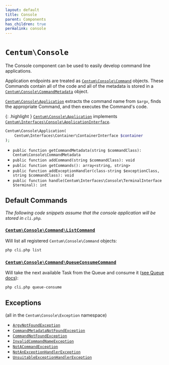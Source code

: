 ```yaml
---
layout: default
title: Console
parent: Components
has_children: true
permalink: console
---
```




# `Centum\Console`

The Console component can be used to easily develop command line applications.

Application endpoints are treated as [`Centum\Console\Command`](https://github.com/SidRoberts/centum/blob/development/src/Console/Command.php) objects.
These Commands contain all of the code and all of the metadata is stored in a [`Centum\Console\CommandMetadata`](https://github.com/SidRoberts/centum/blob/development/src/Console/CommandMetadata.php) object.

[`Centum\Console\Application`](https://github.com/SidRoberts/centum/blob/development/src/Console/Application.php) extracts the command name from `$argv`, finds the appropriate Command, and then executes the Command's code.

{: .highlight }
[`Centum\Console\Application`](https://github.com/SidRoberts/centum/blob/development/src/Console/Application.php) implements [`Centum\Interfaces\Console\ApplicationInterface`](https://github.com/SidRoberts/centum/blob/development/src/Interfaces/Console/ApplicationInterface.php).

```php
Centum\Console\Application(
    Centum\Interfaces\Container\ContainerInterface $container
);
```

- `public function getCommandMetadata(string $commandClass): Centum\Console\CommandMetadata`
- `public function addCommand(string $commandClass): void`
- `public function getCommands(): array<string, string>`
- `public function addExceptionHandler(class-string $exceptionClass, string $commandClass): void`
- `public function handle(Centum\Interfaces\Console\TerminalInterface $terminal): int`



## Default Commands

*The following code snippets assume that the console application will be stored in `cli.php`.*

### [`Centum\Console\Command\ListCommand`](https://github.com/SidRoberts/centum/blob/development/src/Console/Command/ListCommand.php)

Will list all registered `Centum\Console\Command` objects:

```bash
php cli.php list
```

### [`Centum\Console\Command\QueueConsumeCommand`](https://github.com/SidRoberts/centum/blob/development/src/Console/Command/QueueConsumeCommand.php)

Will take the next available Task from the Queue and consume it ([see Queue docs](../queue/index.md)):

```bash
php cli.php queue-consume
```



## Exceptions

(all in the `Centum\Console\Exception` namespace)

- [`ArgvNotFoundException`](https://github.com/SidRoberts/centum/blob/development/src/Console/Exception/ArgvNotFoundException.php)
- [`CommandMetadataNotFoundException`](https://github.com/SidRoberts/centum/blob/development/src/Console/Exception/CommandMetadataNotFoundException.php)
- [`CommandNotFoundException`](https://github.com/SidRoberts/centum/blob/development/src/Console/Exception/CommandNotFoundException.php)
- [`InvalidCommandNameException`](https://github.com/SidRoberts/centum/blob/development/src/Console/Exception/InvalidCommandNameException.php)
- [`NotACommandException`](https://github.com/SidRoberts/centum/blob/development/src/Console/Exception/NotACommandException.php)
- [`NotAnExceptionHandlerException`](https://github.com/SidRoberts/centum/blob/development/src/Console/Exception/NotAnExceptionHandlerException.php)
- [`UnsuitableExceptionHandlerException`](https://github.com/SidRoberts/centum/blob/development/src/Console/Exception/UnsuitableExceptionHandlerException.php)

